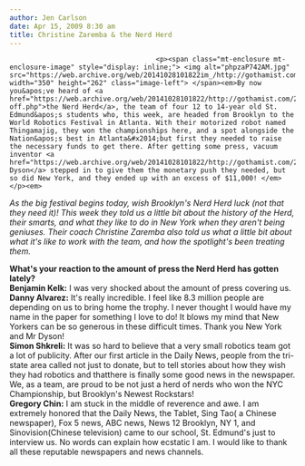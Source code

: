 ```yaml
---
author: Jen Carlson
date: Apr 15, 2009 8:30 am
title: Christine Zaremba & the Nerd Herd
---
```


	
										<p><span class="mt-enclosure mt-enclosure-image" style="display: inline;"> <img alt="phpzaP742AM.jpg" src="https://web.archive.org/web/20141028101822im_/http://gothamist.com/attachments/arts_jen/phpzaP742AM.jpg" width="350" height="262" class="image-left"> </span><em>By now you&apos;ve heard of <a href="https://web.archive.org/web/20141028101822/http://gothamist.com/2009/04/09/nerd_herd_gets_send-off.php">the Nerd Herd</a>, the team of four 12 to 14-year old St. Edmund&apos;s students who, this week, are headed from Brooklyn to the World Robotics Festival in Atlanta. With their motorized robot named Thingamajig, they won the championships here, and a spot alongside the Nation&apos;s best in Atlanta&#x2014;but first they needed to raise the necessary funds to get there. After getting some press, vacuum inventor <a href="https://web.archive.org/web/20141028101822/http://gothamist.com/2009/03/27/british_vacuum_exec_bails_out_nerd.php">James Dyson</a> stepped in to give them the monetary push they needed, but so did New York, and they ended up with an excess of $11,000! </em></p><em>

</em><p><em>As the big festival begins today, wish Brooklyn&apos;s Nerd Herd luck (not that they need it)! This week they told us a little bit about the history of the Herd, their smarts, and what they like to do in New York when they aren&apos;t being geniuses. Their coach Christine Zaremba also told us what a little bit about what it&apos;s like to work with the team, and how the spotlight&apos;s been treating them.</em></p>

<p><strong>What&apos;s your reaction to the amount of press the Nerd Herd has gotten lately?</strong> <br>
<strong>Benjamin Kelk:</strong> I was very shocked about the amount of press covering us.<br>
<strong>Danny Alvarez:</strong> It&apos;s really incredible. I feel like 8.3 million people are depending on us to bring home the trophy. I never thought I would have my name in the paper for something I love to do!  It blows my mind that New Yorkers can be so generous in these difficult times. Thank you New York and Mr Dyson!<br>
<strong>Simon Shkreli:</strong> It was so hard to believe that a very small robotics team got a lot of publicity. After our first article in the Daily News, people from the tri-state area called not just to donate, but to tell stories about how they wish they had robotics and thatthere is finally some good news in the newspaper. We, as a team, are proud to be not just a herd of nerds who won the NYC Championship, but Brooklyn&apos;s Newest Rockstars!<br>
<strong>Gregory Chin:</strong> I am stuck in the middle of reverence and awe. I am extremely honored that the Daily News, the Tablet, Sing Tao( a Chinese newspaper), Fox 5 news, ABC news, News 12 Brooklyn, NY 1, and Sinovision(Chinese television) came to our school, St. Edmund&apos;s just to interview us. No words can explain how ecstatic I am. I would like to thank all these reputable newspapers and news channels.</p>					
										
									
				